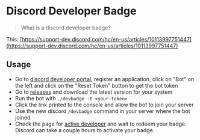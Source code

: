 # Discord Developer Badge

> What is a discord developer badge?

This: [https://support-dev.discord.com/hc/en-us/articles/10113997751447](https://support-dev.discord.com/hc/en-us/articles/10113997751447)

## Usage

- Go to [discord developer portal](https://discord.com/developers/applications), register an application, click on "Bot" on the left and click on the "Reset Token" button to get the bot token
- Go to [releases](https://github.com/seriousm4x/discord-developer-badge) and download the latest version for your system
- Run the bot with `./devbadge -t <your-token>`
- Click the link printed to the console and allow the bot to join your server
- Use the new discord `/devbadge` command in your server where the bot joined
- Check the page for [active developer](https://discord.com/developers/active-developer) and wait to redeem your badge. Discord can take a couple hours to activate your badge.
